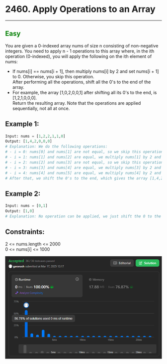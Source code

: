 # 2460. Apply Operations to an Array
<hr>

## <span style="color: green">Easy</span>


You are given a 0-indexed array nums of size n consisting of non-negative integers.
You need to apply n - 1 operations to this array where, in the ith operation (0-indexed), you will apply the following on the ith element of nums:
* If nums[i] == nums[i + 1], then multiply nums[i] by 2 and set nums[i + 1] to 0. Otherwise, you skip this operation.  
After performing all the operations, shift all the 0's to the end of the array.
* For example, the array [1,0,2,0,0,1] after shifting all its 0's to the end, is [1,2,1,0,0,0].  
Return the resulting array.
Note that the operations are applied sequentially, not all at once.

## Example 1:
```python
Input: nums = [1,2,2,1,1,0]
Output: [1,4,2,0,0,0]
# Explanation: We do the following operations:
# - i = 0: nums[0] and nums[1] are not equal, so we skip this operation.
# - i = 1: nums[1] and nums[2] are equal, we multiply nums[1] by 2 and change nums[2] to 0. The array becomes [1,4,0,1,1,0].
# - i = 2: nums[2] and nums[3] are not equal, so we skip this operation.
# - i = 3: nums[3] and nums[4] are equal, we multiply nums[3] by 2 and change nums[4] to 0. The array becomes [1,4,0,2,0,0].
# - i = 4: nums[4] and nums[5] are equal, we multiply nums[4] by 2 and change nums[5] to 0. The array becomes [1,4,0,2,0,0].
# After that, we shift the 0's to the end, which gives the array [1,4,2,0,0,0].
```

## Example 2:
```python
Input: nums = [0,1]
Output: [1,0]
# Explanation: No operation can be applied, we just shift the 0 to the end.
```

## Constraints:
2 <= nums.length <= 2000  
0 <= nums[i] <= 1000  

![img.png](../result_img/img2460.png)